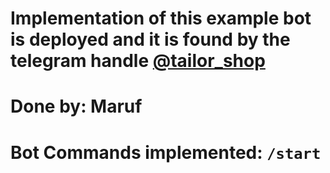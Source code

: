 # Implementation of this example bot is deployed and it is found by the telegram handle [@tailor_shop](https://t.me/a2sv_task_3_bot)

# Done by: Maruf

# Bot Commands implemented: `/start`

#

#
